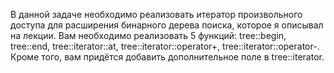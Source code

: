 В данной задаче необходимо реализовать итератор произвольного доступа для расширения бинарного дерева поиска, которое я описывал на лекции.
Вам необходимо реализовать 5 функций: tree::begin, tree::end, tree::iterator::at, tree::iterator::operator+, tree::iterator::operator-. Кроме того, вам придётся добавить дополнительное поле в tree::iterator.
